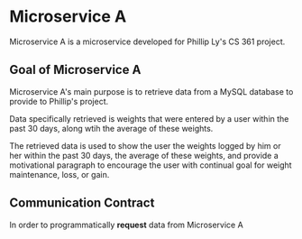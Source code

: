 # Microservice A
Microservice A is a microservice developed for Phillip Ly's CS 361 project. 

## Goal of Microservice A

Microservice A's main purpose is to retrieve data from a MySQL database to provide to Phillip's project.

Data specifically retrieved is weights that were entered by a user within the past 30 days, along wtih the average of these weights. 

The retrieved data is used to show the user the weights logged by him or her within the past 30 days, the average of these weights, and provide a motivational paragraph to encourage the user with continual goal for weight maintenance, loss, or gain.

## Communication Contract

In order to programmatically <b>request</b> data from Microservice A
